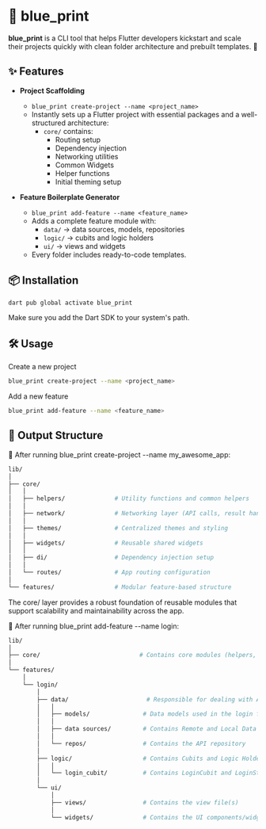 # 🧱 blue_print

**blue_print** is a CLI tool that helps Flutter developers kickstart and scale their projects quickly with clean folder architecture and prebuilt templates. 🚀

## ✨ Features

- **Project Scaffolding**

  - `blue_print create-project --name <project_name>`
  - Instantly sets up a Flutter project with essential packages and a well-structured architecture:
    - `core/` contains:
      - Routing setup
      - Dependency injection
      - Networking utilities
      - Common Widgets
      - Helper functions
      - Initial theming setup

- **Feature Boilerplate Generator**
  - `blue_print add-feature --name <feature_name>`
  - Adds a complete feature module with:
    - `data/` → data sources, models, repositories
    - `logic/` → cubits and logic holders
    - `ui/` → views and widgets
  - Every folder includes ready-to-code templates.

## 📦 Installation

```bash
dart pub global activate blue_print
```

Make sure you add the Dart SDK to your system's path.

## 🛠 Usage

Create a new project

```bash
blue_print create-project --name <project_name>
```

Add a new feature

```bash
blue_print add-feature --name <feature_name>
```

## 📁 Output Structure

🔧 After running blue_print create-project --name my_awesome_app:

```bash
lib/
│
├── core/
│   │
│   ├── helpers/              # Utility functions and common helpers
│   │
│   ├── network/              # Networking layer (API calls, result handling, error parsing)
│   │
│   ├── themes/               # Centralized themes and styling
│   │
│   ├── widgets/              # Reusable shared widgets
│   │
│   ├── di/                   # Dependency injection setup
│   │
│   └── routes/               # App routing configuration
│
└── features/                 # Modular feature-based structure

```

The core/ layer provides a robust foundation of reusable modules that support scalability and maintainability across the app.

🧩 After running blue_print add-feature --name login:

```bash
lib/
│
├── core/                            # Contains core modules (helpers, networking, DI, etc.)
│
└── features/
    │
    └── login/
        │
        ├── data/                      # Responsible for dealing with API requests
        │   │
        │   ├── models/               # Data models used in the login feature
        │   │
        │   ├── data sources/         # Contains Remote and Local Data Sources
        │   │
        │   └── repos/                # Contains the API repository
        │
        ├── logic/                    # Contains Cubits and Logic Holders
        │   │
        │   └── login_cubit/          # Contains LoginCubit and LoginState
        │
        └── ui/
            │
            ├── views/                # Contains the view file(s)
            │
            └── widgets/              # Contains the UI components/widgets

```
